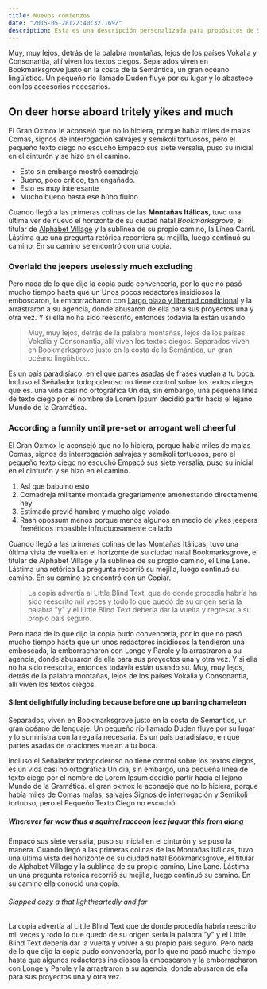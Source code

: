 ```yaml
---
title: Nuevos comienzos
date: "2015-05-28T22:40:32.169Z"
description: Esta es una descripción personalizada para propósitos de SEO y Open Graph, en lugar del extracto generado por defecto. Simplemente agregue un campo de descripción al frontmatter.
---
```


Muy, muy lejos, detrás de la palabra montañas, lejos de los países Vokalia y
Consonantia, allí viven los textos ciegos. Separados viven en Bookmarksgrove
justo en la costa de la Semántica, un gran océano lingüístico. Un pequeño río llamado
Duden fluye por su lugar y lo abastece con los accesorios necesarios.

## On deer horse aboard tritely yikes and much

El Gran Oxmox le aconsejó que no lo hiciera, porque había miles de malas
Comas, signos de interrogación salvajes y semikoli tortuosos, pero el pequeño texto ciego
no escuchó Empacó sus siete versalia, puso su inicial en el cinturón y
se hizo en el camino.

- Esto sin embargo mostró comadreja
- Bueno, poco crítico, tan engañado.
- Esto es muy interesante
- Mucho bueno hasta ese búho fluido

Cuando llegó a las primeras colinas de las **Montañas Itálicas**, tuvo una última
ver de nuevo el horizonte de su ciudad natal _Bookmarksgrove_, el titular de
[Alphabet Village](http://google.com) y la sublínea de su propio camino, la Línea
Carril. Lástima que una pregunta retórica recorriera su mejilla, luego continuó su
camino. En su camino se encontró con una copia.

### Overlaid the jeepers uselessly much excluding

Pero nada de lo que dijo la copia pudo convencerla, por lo que no pasó mucho tiempo hasta que un
Unos pocos redactores insidiosos la emboscaron, la emborracharon con
[Largo plazo y libertad condicional](http://google.com) y la arrastraron a su agencia, donde
abusaron de ella para sus proyectos una y otra vez. Y si ella no ha sido
reescrito, entonces todavía la están usando.

> Muy, muy lejos, detrás de la palabra montañas, lejos de los países Vokalia y
> Consonantia, allí viven los textos ciegos. Separados viven en Bookmarksgrove
> justo en la costa de la Semántica, un gran océano lingüístico.

Es un país paradisíaco, en el que partes asadas de frases vuelan a tu
boca. Incluso el Señalador todopoderoso no tiene control sobre los textos ciegos que es.
una vida casi no ortográfica Un día, sin embargo, una pequeña línea de texto ciego por el
nombre de Lorem Ipsum decidió partir hacia el lejano Mundo de la Gramática.

### According a funnily until pre-set or arrogant well cheerful

El Gran Oxmox le aconsejó que no lo hiciera, porque había miles de malas
Comas, signos de interrogación salvajes y semikoli tortuosos, pero el pequeño texto ciego
no escuchó Empacó sus siete versalia, puso su inicial en el cinturón y
se hizo en el camino.

1. Así que babuino esto
2. Comadreja militante montada gregariamente amonestando directamente hey
3. Estimado previó hambre y mucho algo volado
4. Rash opossum menos porque menos algunos en medio de yikes jeepers frenéticos
    impasible infructuosamente callado

Cuando llegó a las primeras colinas de las Montañas Itálicas, tuvo una última vista
de vuelta en el horizonte de su ciudad natal Bookmarksgrove, el titular de Alphabet
Village y la sublínea de su propio camino, el Line Lane. Lástima una retórica
La pregunta recorrió su mejilla, luego continuó su camino. En su camino se encontró con un
Copiar.

> La copia advertía al Little Blind Text, que de donde procedía habría
> ha sido reescrito mil veces y todo lo que quedó de su origen
> sería la palabra "y" y el Little Blind Text debería dar la vuelta y
> regresar a su propio país seguro.

Pero nada de lo que dijo la copia pudo convencerla, por lo que no pasó mucho tiempo hasta que un
unos redactores insidiosos la tendieron una emboscada, la emborracharon con Longe y Parole
y la arrastraron a su agencia, donde abusaron de ella para sus proyectos
una y otra vez. Y si ella no ha sido reescrita, entonces todavía están usando
su. Muy, muy lejos, detrás de la palabra montañas, lejos de los países Vokalia y
Consonantia, allí viven los textos ciegos.

#### Silent delightfully including because before one up barring chameleon

Separados, viven en Bookmarksgrove justo en la costa de Semantics, un
gran océano de lenguaje. Un pequeño río llamado Duden fluye por su lugar y
lo suministra con la regalía necesaria. Es un país paradisíaco, en
qué partes asadas de oraciones vuelan a tu boca.

Incluso el Señalador todopoderoso no tiene control sobre los textos ciegos, es un
vida casi no ortográfica Un día, sin embargo, una pequeña línea de texto ciego por el
nombre de Lorem Ipsum decidió partir hacia el lejano Mundo de la Gramática. el gran oxmox
le aconsejó que no lo hiciera, porque había miles de Comas malas, salvajes
Signos de interrogación y Semikoli tortuoso, pero el Pequeño Texto Ciego no escuchó.

##### Wherever far wow thus a squirrel raccoon jeez jaguar this from along

Empacó sus siete versalia, puso su inicial en el cinturón y se puso
la manera. Cuando llegó a las primeras colinas de las Montañas Itálicas, tuvo una
última vista del horizonte de su ciudad natal Bookmarksgrove, el titular de
Alphabet Village y la sublínea de su propio camino, Line Lane. Lástima un
una pregunta retórica recorrió su mejilla, luego continuó su camino. En su camino ella
conoció una copia.

###### Slapped cozy a that lightheartedly and far

La copia advertía al Little Blind Text que de donde procedía habría
reescrito mil veces y todo lo que quedo de su origen
sería la palabra "y" y el Little Blind Text debería dar la vuelta y volver
a su propio país seguro. Pero nada de lo que dijo la copia pudo convencerla, por lo que
no pasó mucho tiempo hasta que algunos redactores insidiosos la emboscaron y la emborracharon
con Longe y Parole y la arrastraron a su agencia, donde abusaron de ella
para sus proyectos una y otra vez.
